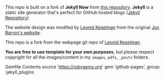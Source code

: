 This repo is built on a fork of **Jekyll Now** from [this repository](https://github.com/barryclark/jekyll-now). **Jekyll** is a static site generator that's perfect for GitHub hosted blogs ([Jekyll Repository](https://github.com/jekyll/jekyll))

The website design was modifed by [Leonid Keselman](https://leonidk.com/) from the original [Jon Barron's website](https://jonbarron.info/).

This repo is a fork from the webpage git repo of [Leonid Keselman](https://github.com/leonidk/new_website).

**You are free to use template for your own purposes**, but please respect copyright for all the images/content in my `images`, `pdfs`, `_posts` folders. 

Gemfile Contents
source 'https://rubygems.org'
gem 'github-pages', group: :jekyll_plugins

